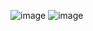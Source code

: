 ![image](https://github.com/wkdtjdwns/Java/assets/128266768/dc17ec73-1bfa-4ef7-9794-e7e624a95a0a)
![image](https://github.com/wkdtjdwns/Java/assets/128266768/f57a2998-4d50-4c03-b4ac-c3fd8f95b0b0)
